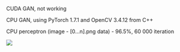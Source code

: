 CUDA GAN, not working

CPU GAN, using PyTorch 1.7.1 and OpenCV 3.4.12 from C++

CPU perceptron (image - [0...n].png data) - 96.5%, 60 000 iteration

![](https://github.com/stasan320/GraphGAN/blob/master/image/console.png)
